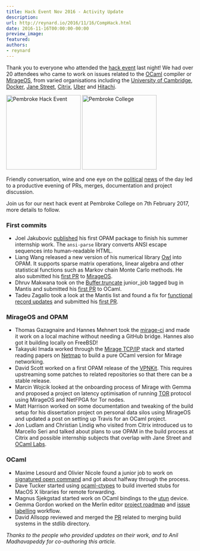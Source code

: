 ```yaml
---
title: Hack Event Nov 2016 - Activity Update
description:
url: http://reynard.io/2016/11/16/CompHack.html
date: 2016-11-16T00:00:00-00:00
preview_image:
featured:
authors:
- reynard
---
```


<p>Thank you to everyone who attended the <a href="http://reynard.io/2016/11/02/CompilerHack.html">hack event</a> last night! We had over 20 attendees who came to work on issues related to the <a href="http://ocaml.org/">OCaml</a> compiler or <a href="https://mirage.io/">MirageOS</a>, from varied organisations including the <a href="https://www.cl.cam.ac.uk/">University of Cambridge</a>, <a href="https://www.docker.com/">Docker</a>, <a href="https://www.janestreet.com/technology/">Jane Street</a>, <a href="https://www.citrix.co.uk/">Citrix</a>, <a href="https://www.uber.com/en-GB/cities/london/">Uber</a> and <a href="http://www.hitachi.com/">Hitachi</a>.</p>

<p>
<img src="http://reynard.io/images/CompHack9:11:16.JPG" alt="Pembroke Hack Event" width="200"/>
<img src="http://reynard.io/images/2CompHack9:11:16.JPG" alt="Pembroke College" width="200"/>
</p>

<p>Friendly conversation, wine and one eye on the <a href="http://www.bbc.co.uk/news/election-us-2016-37932231">political</a> <a href="http://www.databoxproject.uk/">news</a> of the day led to a productive evening of PRs, merges, documentation and project discussion.</p>

<p>Join us for our next hack event at Pembroke College on 7th February 2017, more details to follow.</p>

<h3>First commits</h3>

<ul>
  <li>Joel Jakubovic <a href="https://github.com/ocaml/opam-repository/pulls/7789">published</a> his first OPAM package to finish his summer internship work. The <code class="highlighter-rouge">ansi-parse</code> library converts ANSI escape sequences into human-readable HTML.</li>
  <li>Liang Wang released a new version of his numerical library <a href="https://github.com/ryanrhymes/owl">Owl</a> into OPAM.  It supports sparse matrix operations, linear algebra and other statistical functions such as Markov chain Monte Carlo methods.  He also submitted his <a href="https://github.com/mirage/mirage/pulls/662">first PR</a> to <a href="https://mirage.io">MirageOS</a>.</li>
  <li>Dhruv Makwana took on the <a href="https://caml.inria.fr/mantis/view.php?id=6975">Buffer.truncate</a> junior_job tagged bug in Mantis and submitted his <a href="https://github.com/ocaml/ocaml/pull/902">first PR</a> to OCaml.</li>
  <li>Tadeu Zagallo took a look at the Mantis list and found a fix for <a href="https://caml.inria.fr/mantis/view.php?id=6608">functional record updates</a> and submitted his <a href="https://github.com/ocaml/ocaml/pull/901">first PR</a>.</li>
</ul>

<h3>MirageOS and OPAM</h3>

<ul>
  <li>Thomas Gazagnaire and Hannes Mehnert took the <a href="https://github.com/avsm/mirage-ci">mirage-ci</a> and made it work on a local machine without needing a GitHub bridge.  Hannes also got it building locally on FreeBSD!</li>
  <li>Takayuki Imada worked through the <a href="https://github.com/mirage/mirage-tcpip">Mirage TCP/IP</a> stack and started reading papers on <a href="http://info.iet.unipi.it/~luigi/netmap/">Netmap</a> to build a pure OCaml version for Mirage networking.</li>
  <li>David Scott worked on a first OPAM release of the <a href="https://github.com/docker/vpnkit">VPNKit</a>. This requires upstreaming some patches to related repositories so that there can be a stable release.</li>
  <li>Marcin Wojcik looked at the onboarding process of Mirage with Gemma and proposed a project on latency optimisation of running <a href="https://www.torproject.org">TOR</a> protocol using MirageOS and NetFPGA for Tor nodes.</li>
  <li>Matt Harrison worked on some documentation and tweaking of the build setup for his dissertation project on personal data silos using MirageOS and updated a post on setting up Travis for an OCaml project.</li>
  <li>Jon Ludlam and Christian Lindig who visited from Citrix introduced us to Marcello Seri and talked about plans to use OPAM in the build process at Citrix and possible internship subjects that overlap with Jane Street and <a href="http://reynard.io/ocaml.io">OCaml Labs</a>.</li>
</ul>

<h3>OCaml</h3>

<ul>
  <li>Maxime Lesourd and Olivier Nicole found a junior job to work on <a href="https://github.com/ocamllabs/compiler-hacking/wiki/Things-to-work-on#signatured-open-command">signatured open command</a> and got about halfway through the process.</li>
  <li>Dave Tucker started using <a href="https://github.com/ocamllabs/ocaml-ctypes">ocaml-ctypes</a> to build inverted stubs for MacOS X libraries for remote forwarding.</li>
  <li>Magnus Sjekgstad started work on OCaml bindings to the <a href="https://github.com/MagnusS/ocaml-utun">utun</a> device.</li>
  <li>Gemma Gordon worked on the Merlin editor <a href="https://github.com/the-lambda-church/merlin/projects/1">project roadmap</a> and <a href="https://github.com/the-lambda-church/merlin/issues">issue labelling</a> workflow.</li>
  <li>David Allsopp reviewed and merged the <a href="https://github.com/ocaml/ocaml/pull/866">PR</a> related to merging build systems in the stdlib directory.</li>
</ul>

<p><em>Thanks to the people who provided updates on their work, and to Anil Madhavapeddy for co-authoring this article.</em></p>

